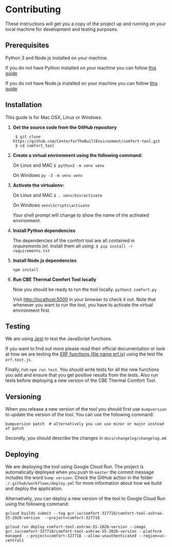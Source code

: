 # Contributing

These instructions will get you a copy of the project up and running on your local machine for development and testing purposes.

## Prerequisites

Python 3 and Node.js installed on your machine.

If you do not have Python installed on your machine you can follow [this guide](https://wiki.python.org/moin/BeginnersGuide/Download)

If you do not have Node.js installed on your machine you can follow [this guide](https://nodejs.org/en/download/)

## Installation

This guide is for Mac OSX, Linux or Windows.

1. **Get the source code from the GitHub repository**

   ```text
    $ git clone https://github.com/CenterForTheBuiltEnvironment/comfort-tool.git
    $ cd comfort_tool
   ```

2. **Create a virtual environment using the following command:**

   On Linux and MAC `$ python3 -m venv venv`

   On Windows `py -3 -m venv venv`

3. **Activate the virtualenv:**

   On Linux and MAC `$ . venv/bin/activate`

   On Windows `venv\Scripts\activate`

   Your shell prompt will change to show the name of the activated environment.

4. **Install Python dependencies**

   The dependencies of the comfort tool are all contained in _requirements.txt_. Install them all using: `$ pip install -r requirements.txt`

5. **Install Node.js dependencies**

   `npm install`

6. **Run CBE Thermal Comfort Tool locally**

   Now you should be ready to run the tool locally. `python3 comfort.py`

   Visit [http://localhost:5000](http://localhost:5000) in your browser to check it out. Note that whenever you want to run the tool, you have to activate the virtual environment first.

## Testing

We are using [Jest](https://jestjs.io/docs/en/getting-started.html) to test the JavaScript functions.

If you want to find out more please read their official documentation or look at how we are testing the [ERF functions \(file name erf.js\)](https://github.com/CenterForTheBuiltEnvironment/comfort_tool/blob/master/static/js/erf.js) using the test file `erf.test.js`.

Finally, run `npm run test`. You should write tests for all the new functions you add and ensure that you get positive results from the tests. Also run tests before deploying a new version of the CBE Thermal Comfort Tool.

## Versioning

When you release a new version of the tool you should first use `bumpversion` to update the version of the tool. You can use the following command:

```text
bumpversion patch  # alternatively you can use minor or major instead of patch
```

Secondly, you should describe the changes in `docs/changelog/changelog.md`

## Deploying

We are deploying the tool using Google Cloud Run. The project is automatically deployed when you push to `master` the commit message includes the word `bump version`. Check the GitHub action in the folder `./.github/workflows/deploy.yml` for more information about how we build and deploy the application.

Alternatively, you can deploy a new version of the tool to Google Cloud Run using the following command:

```
gcloud builds submit --tag gcr.io/comfort-327718/comfort-tool-ashrae-55-2020-version  --project=comfort-327718

gcloud run deploy comfort-tool-ashrae-55-2020-version --image gcr.io/comfort-327718/comfort-tool-ashrae-55-2020-version --platform managed  --project=comfort-327718 --allow-unauthenticated --region=us-central1
```

